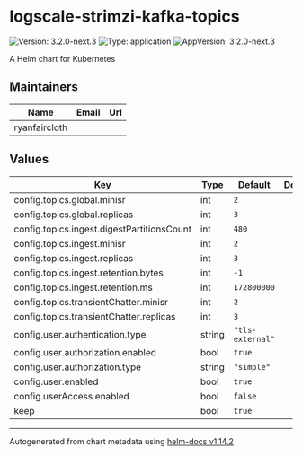 # logscale-strimzi-kafka-topics

![Version: 3.2.0-next.3](https://img.shields.io/badge/Version-3.2.0--next.3-informational?style=flat-square) ![Type: application](https://img.shields.io/badge/Type-application-informational?style=flat-square) ![AppVersion: 3.2.0-next.3](https://img.shields.io/badge/AppVersion-3.2.0--next.3-informational?style=flat-square)

A Helm chart for Kubernetes

## Maintainers

| Name | Email | Url |
| ---- | ------ | --- |
| ryanfaircloth |  |  |

## Values

| Key | Type | Default | Description |
|-----|------|---------|-------------|
| config.topics.global.minisr | int | `2` |  |
| config.topics.global.replicas | int | `3` |  |
| config.topics.ingest.digestPartitionsCount | int | `480` |  |
| config.topics.ingest.minisr | int | `2` |  |
| config.topics.ingest.replicas | int | `3` |  |
| config.topics.ingest.retention.bytes | int | `-1` |  |
| config.topics.ingest.retention.ms | int | `172800000` |  |
| config.topics.transientChatter.minisr | int | `2` |  |
| config.topics.transientChatter.replicas | int | `3` |  |
| config.user.authentication.type | string | `"tls-external"` |  |
| config.user.authorization.enabled | bool | `true` |  |
| config.user.authorization.type | string | `"simple"` |  |
| config.user.enabled | bool | `true` |  |
| config.userAccess.enabled | bool | `false` |  |
| keep | bool | `true` |  |

----------------------------------------------
Autogenerated from chart metadata using [helm-docs v1.14.2](https://github.com/norwoodj/helm-docs/releases/v1.14.2)
